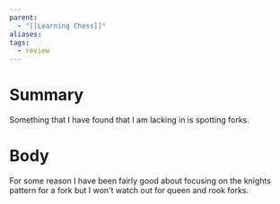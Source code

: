 ```yaml
---
parent:
  - "[[Learning Chess]]"
aliases: 
tags:
  - review
---
```

# Summary 
Something that I have found that I am lacking in is spotting forks. 
# Body
For some reason I have been fairly good about focusing on the knights pattern for a fork but I won't watch out for queen and rook forks. 
